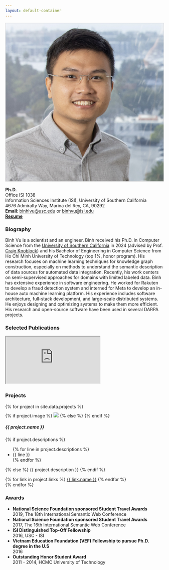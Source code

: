 ```yaml
---
layout: default-container
---
```


<div class="row mb-3">
  <div class="col-md-3">
    <img src="/assets/homepage/profile.jpg" class="rounded float-left img-fluid" style="border: #ddd solid 1px" />
  </div>
  <div class="col-md">
    <p>
        <b>Ph.D.</b> <br/>
        Office ISI 1038 <br />
        Information Sciences Institute (ISI),
        University of Southern California <br/>
4676 Admiralty Way,
Marina del Rey, CA, 90292 <br/>
        <b>Email</b>: <a href="mailto:binhlvu@usc.edu">binhlvu@usc.edu</a> or <a href="mailto:binhvu@isi.edu">binhvu@isi.edu</a>
        <br />
        <b><a href="/assets/homepage/Resume_240612_v2.pdf">Resume</a></b>
        <br/>
        <span style="line-height:1.3em; font-size: 1.3em">
        <a href="https://github.com/binh-vu"><i class="fab fa-github"></i></a>
        <a href="https://www.linkedin.com/in/binh-v-3828a16a/"><i class="fab fa-linkedin"></i></a>
        </span>
    </p>
  </div>
</div>

### Biography

Binh Vu is a scientist and an engineer. Binh received his Ph.D. in Computer Science from the [University of Southern California](https://usc.edu) in 2024 (advised by Prof. [Craig Knoblock](http://usc-isi-i2.github.io/knoblock/)) and his Bachelor of Engineering in Computer Science from Ho Chi Minh University of Technology (top 1%, honor program).
His research focuses on machine learning techniques for knowledge graph construction, especially on methods to understand the semantic description of data sources for automated data integration. Recently, his work centers on semi-supervised approaches for domains with limited labeled data.
Binh has extensive experience in software engineering. He worked for Rakuten to develop a fraud detection system and interned for Meta to develop an in-house auto machine learning platform. His experience includes software architecture, full-stack development, and large-scale distributed systems. He enjoys designing and optimizing systems to make them more efficient.
His research and open-source software have been used in several DARPA projects.

### Selected Publications

<iframe src="https://bibbase.org/show?bib=https%3A%2F%2Fbinh-vu.github.io%2Fassets%2Fpublications.bib"></iframe>

### Projects

<style>
#project-lst > div {
    padding-top: 10px;
    border: none;
    border-top: 1px solid rgba(0,0,0,.125);
}
#project-lst > div:first-child {
    border-top: none !important;
}
</style>

<div id="project-lst">
{% for project in site.data.projects %}
<div class="card mb-3">
  <div class="row no-gutters">
    <div class="col-sm-4 align-self-center">
        {% if project.image %}
        <img src="{{ project.image }}" class="card-img">
        {% else %}
        <!-- <svg class="bd-placeholder-img" width="100%" height="100" xmlns="http://www.w3.org/2000/svg" preserveAspectRatio="xMidYMid slice" focusable="false" role="img" aria-label="Placeholder: Image"><title>Placeholder</title><rect width="100%" height="100%" fill="#868e96"></rect><text x="50%" y="50%" fill="#dee2e6" dx="-2em" dy=".3em">No Image</text></svg> -->
        {% endif %}
    </div>
    <div class="col-sm-8">
      <div class="card-body">
        <h5 class="card-title">{{ project.name }}</h5>
        <p class="card-text">
        {% if project.descriptions %}
            <ul>
            {% for line in project.descriptions %}
            <li>{{ line }}</li>
            {% endfor %}
            </ul>
        {% else %}
        {{ project.description }}
        {% endif %}
        </p>
        <!-- <small class="card-text"><small class="text-muted">Last updated 3 mins ago</small></p> -->
        {% for link in project.links %}
        <a href="{{ link.url }} " class="btn btn-outline-primary">{{ link.name }}</a>
        {% endfor %}
      </div>
    </div>
  </div>
</div>
{% endfor %}
</div>

<!-- ### Selected Publications

{% for paper in site.data.publications %}

- <a id="{{ paper.id }}" name="{{ paper.id }}"></a>**{{ paper.title }}**<br/>
  {{ paper.authors_pre }}**Binh Vu**{{ paper.authors_pos }}<br/>
  {{ paper.published_in }}<br />
  {% for link in paper.extra %}<a href="{{ link.url }}" style="margin-right: 8px;" target="_blank">{{ link.name }}</a>{% endfor %}

{% endfor %} -->

### Awards

- **National Science Foundation sponsored Student Travel Awards**<br/>
  2019, The 18th International Semantic Web Conference
- **National Science Foundation sponsored Student Travel Awards**<br/>
  2017, The 16th International Semantic Web Conference
- **ISI Distinguished Top-Off Fellowship**<br/>
  2016, USC - ISI
- **Vietnam Education Foundation (VEF) Fellowship to pursue Ph.D. degree in the U.S**<br/>
  2016
- **Outstanding Honor Student Award**<br/>
  2011 - 2014, HCMC University of Technology
